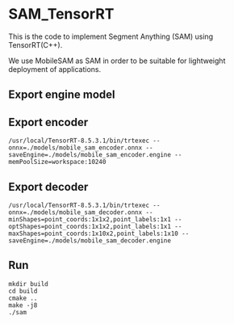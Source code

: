 # SAM_TensorRT
This is the code to implement Segment Anything (SAM) using TensorRT(C++).


We use MobileSAM as SAM in order to be suitable for lightweight deployment of applications.
## Export engine model


## Export encoder
```
/usr/local/TensorRT-8.5.3.1/bin/trtexec --onnx=./models/mobile_sam_encoder.onnx --saveEngine=./models/mobile_sam_encoder.engine --memPoolSize=workspace:10240
```

## Export decoder
```
/usr/local/TensorRT-8.5.3.1/bin/trtexec --onnx=./models/mobile_sam_decoder.onnx --minShapes=point_coords:1x1x2,point_labels:1x1 --optShapes=point_coords:1x1x2,point_labels:1x1 --maxShapes=point_coords:1x10x2,point_labels:1x10 --saveEngine=./models/mobile_sam_decoder.engine
```

## Run
```
mkdir build
cd build
cmake ..
make -j8
./sam
```

